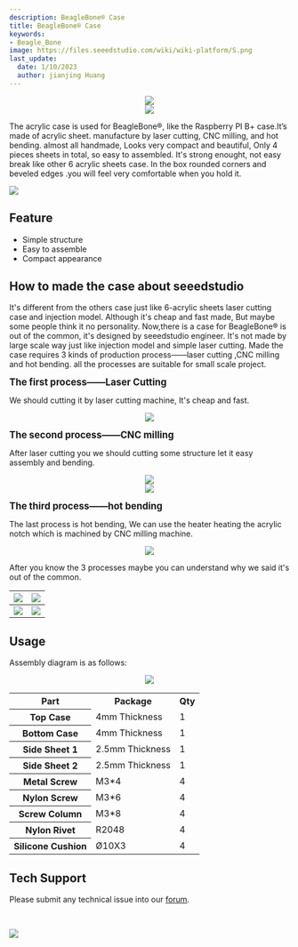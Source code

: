 ```yaml
---
description: BeagleBone® Case
title: BeagleBone® Case
keywords:
- Beagle_Bone
image: https://files.seeedstudio.com/wiki/wiki-platform/S.png
last_update:
  date: 1/10/2023
  author: jianjing Huang
---
```


<div align="center"><img width="{1000}" src="https://files.seeedstudio.com/wiki/Beaglebone_Case/img/1130070001_1.jpg" /></div>

<div align="center"><img width="{1000}" src="https://files.seeedstudio.com/wiki/Beaglebone_Case/img/1130070001_4.jpg" /></div>

The acrylic case is used for BeagleBone®, like the Raspberry PI B+ case.It’s made of acrylic sheet. manufacture by laser cutting, CNC milling, and hot bending. almost all handmade, Looks very compact and beautiful, Only 4 pieces sheets in total, so easy to assembled. It's strong enought, not easy break like other 6 acrylic sheets case. In the box rounded corners and beveled edges  .you will feel very comfortable when you hold it.

<p style={{textAlign: 'center'}}><a href="https://www.seeedstudio.com/BeagleBone-Case-p-2285.html" target="_blank"><img src="https://files.seeedstudio.com/wiki/Seeed-WiKi/docs/images/300px-Get_One_Now_Banner-ragular.png"/></a></p>

## Feature

* Simple structure
* Easy to assemble
* Compact appearance

## How to made the case about seeedstudio

It's different from the others case just like 6-acrylic sheets laser cutting case and injection model. Although it's cheap and fast made, But maybe some people think it no personality. Now,there is a case for BeagleBone® is out of the common, it's designed by seeedstudio engineer. It's not made by large scale way just like injection model and simple laser cutting. Made the case requires 3 kinds of production process——laser cutting ,CNC milling and hot bending. all the processes are suitable for small scale project.

**<big>The first process——Laser Cutting</big>**

We should cutting it by laser cutting machine, It's cheap and fast.

<div align="center"><img width="{1000}" src="https://files.seeedstudio.com/wiki/Beaglebone_Case/img/20141016191356.jpg" /></div>

**<big>The second process——CNC milling</big>**

After laser cutting you we should cutting some structure let it easy assembly and bending.

<div align="center"><img width="{1000}" src="https://files.seeedstudio.com/wiki/Beaglebone_Case/img/123bc.jpg" /></div>

<div align="center"><img width="{1000}" src="https://files.seeedstudio.com/wiki/Beaglebone_Case/img/IMG_9992a.jpg" /></div>

**<big>The third process——hot bending</big>**

The last process is hot bending, We can use the heater heating the acrylic notch which is machined by CNC milling machine.

<div align="center"><img width="{1000}" src="https://files.seeedstudio.com/wiki/Beaglebone_Case/img/20141016191303.jpg" /></div>

After you know the 3 processes maybe you can understand why we said it's out of the common.

|<div align="center"><img width="{1000}" src="https://files.seeedstudio.com/wiki/Beaglebone_Case/img/1130070001_2.jpg" /></div>|<div align="center"><img width="{1000}" src="https://files.seeedstudio.com/wiki/Beaglebone_Case/img/1130070001_3.jpg" /></div>
|---|---|
|<div align="center"><img width="{1000}" src="https://files.seeedstudio.com/wiki/Beaglebone_Case/img/1130070001_5.jpg" /></div>|<div align="center"><img width="{1000}" src="https://files.seeedstudio.com/wiki/Beaglebone_Case/img/1130070001_6.jpg" /></div>

## Usage

Assembly diagram is as follows:

<div align="center"><img width="{1000}" src="https://files.seeedstudio.com/wiki/Beaglebone_Case/img/20141016183208.jpg" /></div>

<table cellSpacing={0} width="80%">
  <tbody><tr>
      <th scope="col"> Part
      </th>
      <th scope="col"> Package
      </th>
      <th scope="col"> Qty
      </th></tr>
    <tr>
      <th scope="row"> Top Case
      </th>
      <td> 4mm Thickness
      </td>
      <td> 1
      </td></tr>
    <tr>
      <th scope="row"> Bottom Case
      </th>
      <td> 4mm Thickness
      </td>
      <td> 1
      </td></tr>
    <tr>
      <th scope="row"> Side Sheet 1
      </th>
      <td> 2.5mm Thickness
      </td>
      <td> 1
      </td></tr>
    <tr>
      <th scope="row"> Side Sheet 2
      </th>
      <td> 2.5mm Thickness
      </td>
      <td> 1
      </td></tr>
    <tr>
      <th scope="row"> Metal Screw
      </th>
      <td> M3*4
      </td>
      <td> 4
      </td></tr>
    <tr>
      <th scope="row">Nylon Screw
      </th>
      <td> M3*6
      </td>
      <td> 4
      </td></tr>
    <tr>
      <th scope="row"> Screw Column
      </th>
      <td> M3*8
      </td>
      <td> 4
      </td></tr>
    <tr>
      <th scope="row">Nylon Rivet
      </th>
      <td> R2048
      </td>
      <td> 4
      </td></tr>
    <tr>
      <th scope="row"> Silicone Cushion
      </th>
      <td> Ø10X3
      </td>
      <td> 4
      </td></tr></tbody></table>

## Tech Support

Please submit any technical issue into our [forum](https://forum.seeedstudio.com/).
<div>
  <br /><p style={{textAlign: 'center'}}><a href="https://www.seeedstudio.com/act-4.html?utm_source=wiki&utm_medium=wikibanner&utm_campaign=newproducts" target="_blank"><img src="https://files.seeedstudio.com/wiki/Wiki_Banner/new_product.jpg" /></a></p>
</div>
